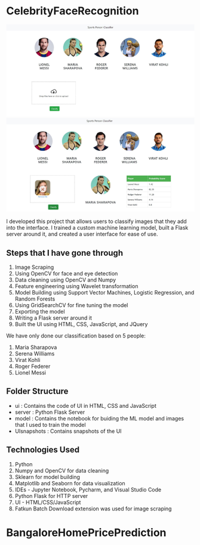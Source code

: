 # CelebrityFaceRecognition

![](UIsnapshots/ui_snapshot0.JPG)
![](UIsnapshots/ui_snapshot.JPG)

I developed this project that allows users to classify images that they add into the interface. I trained a custom machine learning model, built a Flask server around it, and created a user interface for ease of use.

## Steps that I have gone through

1. Image Scraping
2. Using OpenCV for face and eye detection
3. Data cleaning using OpenCV and Numpy
4. Feature engineering using Wavelet transformation
5. Model Building using Support Vector Machines, Logistic Regression, and Random Forests
6. Using GridSearchCV for fine tuning the model
7. Exporting the model
8. Writing a Flask server around it
9. Built the UI using HTML, CSS, JavaScript, and JQuery

We have only done our classification based on 5 people:

1. Maria Sharapova
2. Serena Williams
3. Virat Kohli
4. Roger Federer
5. Lionel Messi

## Folder Structure

- ui : Contains the code of UI in HTML, CSS and JavaScript
- server : Python Flask Server
- model : Contains the notebook for buiding the ML model and images that I used to train the model
- UIsnapshots : Contains snapshots of the UI

## Technologies Used

1. Python
2. Numpy and OpenCV for data cleaning
3. Sklearn for model building
4. Matplotlib and Seaborn for data visualization
5. IDEs - Jupyter Notebook, Pycharm, and Visual Studio Code
6. Python Flask for HTTP server
7. UI - HTML/CSS/JavaScript
8. Fatkun Batch Download extension was used for image scraping
# BangaloreHomePricePrediction
